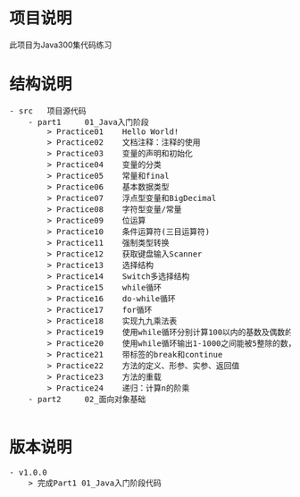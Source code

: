 <h1>项目说明</h1>

此项目为Java300集代码练习

<h1>结构说明</h1>
<pre>
- src   项目源代码
    - part1     01_Java入门阶段
        > Practice01    Hello World!
        > Practice02    文档注释：注释的使用
        > Practice03    变量的声明和初始化
        > Practice04    变量的分类
        > Practice05    常量和final
        > Practice06    基本数据类型
        > Practice07    浮点型变量和BigDecimal
        > Practice08    字符型变量/常量
        > Practice09    位运算
        > Practice10    条件运算符(三目运算符)
        > Practice11    强制类型转换
        > Practice12    获取键盘输入Scanner
        > Practice13    选择结构
        > Practice14    Switch多选择结构
        > Practice15    while循环
        > Practice16    do-while循环
        > Practice17    for循环
        > Practice18    实现九九乘法表
        > Practice19    使用while循环分别计算100以内的基数及偶数的和
        > Practice20    使用while循环输出1-1000之间能被5整除的数，且每行输出5个
        > Practice21    带标签的break和continue
        > Practice22    方法的定义、形参、实参、返回值
        > Practice23    方法的重载
        > Practice24    递归：计算n的阶乘
    - part2     02_面向对象基础
        
</pre>

<h1>版本说明</h1>
<pre>
- v1.0.0
    > 完成Part1 01_Java入门阶段代码
</pre>